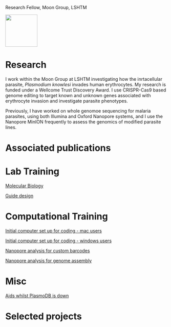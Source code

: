 <!--# amyibrahim.github.io -->
<!-- This is commented out. -->
Research Fellow, Moon Group, LSHTM

<img src="https://github.com/amyibrahim/amyibrahim.github.io/assets/35772608/06aaf2af-f043-4a38-9f15-b09080f91576" width="100" height="100">


# Research

I work within the Moon Group at LSHTM investigating how the inrtacellular parasite, _Plasmodium knowlesi_ invades human erythrocytes. My research is funded under a Wellcome Trust Discovery Award. I use CRISPR-Cas9 based genome editing to target known and unknown genes associated with erythrocyte invasion and investigate parasite phenotypes. 

Previously, I have worked on whole genomoe sequencing for malaria parasites, using both Illumina and Oxford Nanopore systems, and I use the Nanopore MinION frequently to assess the genomics of modified parasite lines.

# Associated publications

# Lab Training
[Molecular Biology](./Molecular_biology.html) 

[Guide design](./Guides.html) 

# Computational Training

[Initial computer set up for coding - mac users](./Computational_setup_mac.md)

[Initial computer set up for coding - windows users](./Computational_setup_windows.md)

[Nanopore analysis for custom barcodes](./Nanopore_analysis_barcodes.md) 

[Nanopore analysis for genome assembly](./Nanopore_analysis_genome_assembly.html/)

# Misc
[Aids whilst PlasmoDB is down](./PlasmoDB_aids.html/)


# Selected projects


